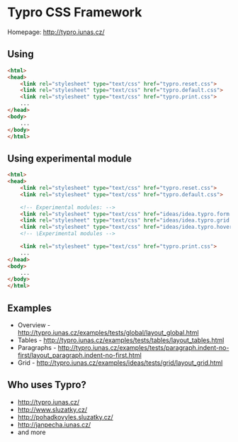 Typro CSS Framework
===================

Homepage: http://typro.iunas.cz/


Using
-----

``` html
<html>
<head>
	<link rel="stylesheet" type="text/css" href="typro.reset.css">
	<link rel="stylesheet" type="text/css" href="typro.default.css">
	<link rel="stylesheet" type="text/css" href="typro.print.css">
	...
</head>
<body>
	...
</body>
</html>
```



Using experimental module
-------------------------

``` html
<html>
<head>
	<link rel="stylesheet" type="text/css" href="typro.reset.css">
	<link rel="stylesheet" type="text/css" href="typro.default.css">

	<!-- Experimental modules: -->
	<link rel="stylesheet" type="text/css" href="ideas/idea.typro.form.css">
	<link rel="stylesheet" type="text/css" href="ideas/idea.typro.grid.css">
	<link rel="stylesheet" type="text/css" href="ideas/idea.typro.hover-menu.css">
	<!-- \Experimental modules -->

	<link rel="stylesheet" type="text/css" href="typro.print.css">
	...
</head>
<body>
	...
</body>
</html>
```


Examples
--------

* Overview - http://typro.iunas.cz/examples/tests/global/layout_global.html
* Tables - http://typro.iunas.cz/examples/tests/tables/layout_tables.html
* Paragraphs - http://typro.iunas.cz/examples/tests/paragraph.indent-no-first/layout_paragraph.indent-no-first.html
* Grid - http://typro.iunas.cz/examples/ideas/tests/grid/layout_grid.html


Who uses Typro?
---------------

* http://typro.iunas.cz/
* http://www.sluzatky.cz/
* http://pohadkovyles.sluzatky.cz/
* http://janpecha.iunas.cz/
* and more
